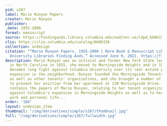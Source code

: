 ```yaml
---
pid: s267
label: Marie Runyon Papers
creator: Marie Runyon
publisher:
_date: 1955-2008
format: manuscript
source: https://findingaids.library.columbia.edu/ead/nnc-ua/ldpd_6606156
clio: https://clio.columbia.edu/catalog/6606156
collection: undesign
citation: "“Marie Runyon Papers, 1955-2008 | Rare Book & Manuscript Library | Columbia
  University Libraries Finding Aids.” Accessed June 9, 2021. https://findingaids.library.columbia.edu/ead/nnc-ua/ldpd_6606156."
description: Marie Runyon was an activist and former New York State legislator. Born
  in North Carolina in 1915, she moved to Morningside Heights and in 1963 began a
  decades long fight against Columbia University over its real estate practices and
  expansion in the neighborhood. Runyon founded the Morningside Tenants Committee
  as well as other tenants' organizations, and she brought a number of cases to court
  to prevent her eviction from her apartment at 130 Morningside Drive. The collection
  contains the papers of Marie Runyon, relating to her tenant organizing and fight
  against Columbia's expansion in Morningside Heights as well as to her other political
  work and personal life...
order: '184'
layout: undesign_item
thumbnail: "/img/derivatives/simple/s267/thumbnail.jpg"
full: "/img/derivatives/simple/s267/fullwidth.jpg"
---
```

